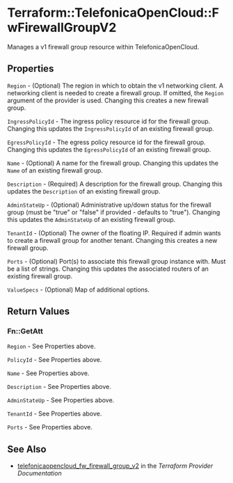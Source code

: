 # Terraform::TelefonicaOpenCloud::FwFirewallGroupV2

Manages a v1 firewall group resource within TelefonicaOpenCloud.

## Properties

`Region` - (Optional) The region in which to obtain the v1 networking client. A networking client is needed to create a firewall group. If omitted, the `Region` argument of the provider is used. Changing this creates a new firewall group.

`IngressPolicyId` - The ingress policy resource id for the firewall group. Changing this updates the `IngressPolicyId` of an existing firewall group.

`EgressPolicyId` - The egress policy resource id for the firewall group. Changing this updates the `EgressPolicyId` of an existing firewall group.

`Name` - (Optional) A name for the firewall group. Changing this updates the `Name` of an existing firewall group.

`Description` - (Required) A description for the firewall group. Changing this updates the `Description` of an existing firewall group.

`AdminStateUp` - (Optional) Administrative up/down status for the firewall group (must be "true" or "false" if provided - defaults to "true"). Changing this updates the `AdminStateUp` of an existing firewall group.

`TenantId` - (Optional) The owner of the floating IP. Required if admin wants to create a firewall group for another tenant. Changing this creates a new firewall group.

`Ports` - (Optional) Port(s) to associate this firewall group instance with. Must be a list of strings. Changing this updates the associated routers of an existing firewall group.

`ValueSpecs` - (Optional) Map of additional options.


## Return Values

### Fn::GetAtt

`Region` - See Properties above.

`PolicyId` - See Properties above.

`Name` - See Properties above.

`Description` - See Properties above.

`AdminStateUp` - See Properties above.

`TenantId` - See Properties above.

`Ports` - See Properties above.

## See Also

* [telefonicaopencloud_fw_firewall_group_v2](https://www.terraform.io/docs/providers/telefonicaopencloud/r/fw_firewall_group_v2.html) in the _Terraform Provider Documentation_